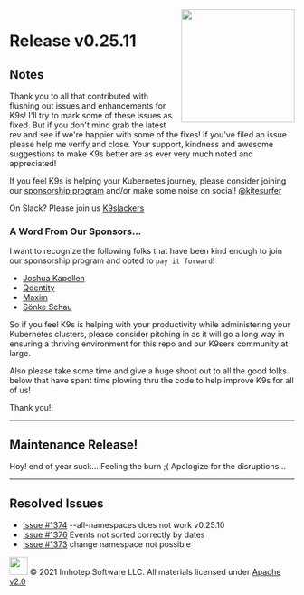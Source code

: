 <img src="https://raw.githubusercontent.com/Ya-hwon/k9s/master/assets/k9s_small.png" align="right" width="200" height="auto"/>

# Release v0.25.11

## Notes

Thank you to all that contributed with flushing out issues and enhancements for K9s! I'll try to mark some of these issues as fixed. But if you don't mind grab the latest rev and see if we're happier with some of the fixes! If you've filed an issue please help me verify and close. Your support, kindness and awesome suggestions to make K9s better are as ever very much noted and appreciated!

If you feel K9s is helping your Kubernetes journey, please consider joining our [sponsorship program](https://github.com/sponsors/derailed) and/or make some noise on social! [@kitesurfer](https://twitter.com/kitesurfer)

On Slack? Please join us [K9slackers](https://join.slack.com/t/k9sers/shared_invite/enQtOTA5MDEyNzI5MTU0LWQ1ZGI3MzliYzZhZWEyNzYxYzA3NjE0YTk1YmFmNzViZjIyNzhkZGI0MmJjYzhlNjdlMGJhYzE2ZGU1NjkyNTM)

### A Word From Our Sponsors...

I want to recognize the following folks that have been kind enough to join our sponsorship program and opted to `pay it forward`!

* [Joshua Kapellen](https://github.com/joshuakapellen)
* [Qdentity](https://github.com/qdentity)
* [Maxim](https://github.com/bsod90)
* [Sönke Schau](https://github.com/xgcssch)

So if you feel K9s is helping with your productivity while administering your Kubernetes clusters, please consider pitching in as it will go a long way in ensuring a thriving environment for this repo and our K9sers community at large.

Also please take some time and give a huge shoot out to all the good folks below that have spent time plowing thru the code to help improve K9s for all of us!

Thank you!!

---

## Maintenance Release!

Hoy! end of year suck... Feeling the burn ;( Apologize for the disruptions...

---

## Resolved Issues

* [Issue #1374](https://github.com/Ya-hwon/k9s/issues/1374) --all-namespaces does not work v0.25.10
* [Issue #1376](https://github.com/Ya-hwon/k9s/issues/1376) Events not sorted correctly by dates
* [Issue #1373](https://github.com/Ya-hwon/k9s/issues/1373) change namespace not possible

<img src="https://raw.githubusercontent.com/Ya-hwon/k9s/master/assets/imhotep_logo.png" width="32" height="auto"/> © 2021 Imhotep Software LLC. All materials licensed under [Apache v2.0](http://www.apache.org/licenses/LICENSE-2.0)

